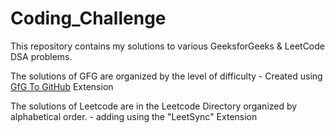 # Coding_Challenge
This repository contains my solutions to various GeeksforGeeks & LeetCode DSA problems.



The solutions of GFG are organized by the level of difficulty - Created using [GfG To GitHub](https://github.com/AtharvaNanavate/GfG-To-GitHub) Extension

The solutions of Leetcode are in the Leetcode Directory organized by alphabetical order. - adding using the "LeetSync" Extension
